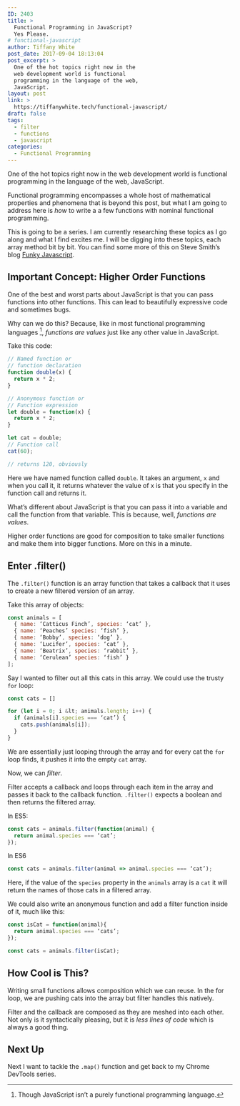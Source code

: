 ```yaml
---
ID: 2403
title: >
  Functional Programming in JavaScript?
  Yes Please.
# functional-javascript
author: Tiffany White
post_date: 2017-09-04 18:13:04
post_excerpt: >
  One of the hot topics right now in the
  web development world is functional
  programming in the language of the web,
  JavaScript.
layout: post
link: >
  https://tiffanywhite.tech/functional-javascript/
draft: false
tags:
  - filter
  - functions
  - javascript
categories:
  - Functional Programming
---
```



One of the hot topics right now in the web development world is functional programming in the language of the web, JavaScript.

Functional programming encompasses a whole host of mathematical properties and phenomena that is beyond this post, but what I am going to address here is *how* to write a a few functions with nominal functional programming.

This is going to be a series. I am currently researching these topics as I go along and what I find excites me. I will be digging into these topics, each array method bit by bit. You can find some more of this on Steve Smith’s blog [Funky Javascript](http://funkyjavascript.com/).

## Important Concept: Higher Order Functions

One of the best and worst parts about JavaScript is that you can pass functions into other functions. This can lead to beautifully expressive code and sometimes bugs.

Why can we do this? Because, like in most functional programming languages [^1], *functions are values* just like any other value in JavaScript.

Take this code:

```js
// Named function or
// function declaration
function double(x) {
  return x * 2;
}

// Anonymous function or
// Function expression
let double = function(x) {
  return x * 2;
}

let cat = double;
// Function call
cat(60);

// returns 120, obviously
```
Here we have named function called `double`. It takes an argument, `x` and when you call it, it returns whatever the value of x is that you specify in the function call and returns it.

What’s different about JavaScript is that you can pass it into a variable and call the function from that variable. This is because, well, *functions are values*.

Higher order functions are good for composition to take smaller functions and make them into bigger functions. More on this in a minute.

## Enter .filter()

The `.filter()` function is an array function that takes a callback that it uses to create a new filtered version of an array.

Take this array of objects:

```js
const animals = [
  { name: ‘Catticus Finch’, species: ‘cat’ },
  { name: ‘Peaches’ species: ‘fish’ },
  { name: ‘Bobby’, species: ‘dog’ },
  { name: ‘Lucifer’, species: ‘cat’ },
  { name: ‘Beatrix’, species: ‘rabbit’ },
  { name: ‘Cerulean’ species: ‘fish’ }
];
```
Say I wanted to filter out all this cats in this array. We could use the trusty `for` loop:

```js
const cats = []

for (let i = 0; i &lt; animals.length; i++) {
  if (animals[i].species === ‘cat’) {
    cats.push(animals[i]);
  }
}
```

We are essentially just looping through the array and for every cat the `for` loop finds, it pushes it into the empty `cat` array.

Now, we can *filter*.

Filter accepts a callback and loops through each item in the array and passes it back to the callback function. `.filter()` expects a boolean and then returns the filtered array.

In ES5:

```js
const cats = animals.filter(function(animal) {
  return animal.species === ‘cat’;
});
```

In ES6

```js
const cats = animals.filter(animal => animal.species === ‘cat’);
```

Here, if the value of the `species` property in the `animals` array is a `cat` it will return the names of those cats in a filtered array.

We could also write an anonymous function and add a filter function inside of it, much like this:

```js
const isCat = function(animal){
  return animal.species === ‘cats’;
});

const cats = animals.filter(isCat);
```

## How Cool is This?

Writing small functions allows composition which we can reuse. In the for loop, we are pushing cats into the array but filter handles this natively.

Filter and the callback are composed as they are meshed into each other. Not only is it syntactically pleasing, but it is *less lines of code* which is always a good thing.

## Next Up

Next I want to tackle the `.map()` function and get back to my Chrome DevTools series.



[^1]: Though JavaScript isn’t a purely functional programming language.
